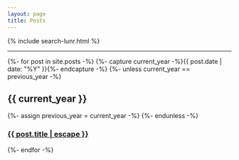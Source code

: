 ```yaml
---
layout: page
title: Posts
---
```

{% include search-lunr.html %}

*****

<!-- {%- for category in site.categories -%}
  <h3>{{ category }}</h3>
  {%- for post in site.categories[category] -%}
    <article class="post-item">
      <h4 class="post-item-title">
        <a href="{{ post.url }}">{{ post.title | escape }}</a>
      </h4> 
    </article>
  {%- endfor -%}
{%- endfor -%} -->

{%- for post in site.posts -%}
  {%- capture current_year -%}{{ post.date | date: "%Y" }}{%- endcapture -%}
  {%- unless current_year == previous_year -%}
    <h2>{{ current_year }}</h2>
    {%- assign previous_year = current_year -%}
  {%- endunless -%}
  <article class="post-item">
    <h3 class="post-item-title">
      <a href="{{ post.url }}">{{ post.title | escape }}</a>
    </h3> 
  </article>
{%- endfor -%}